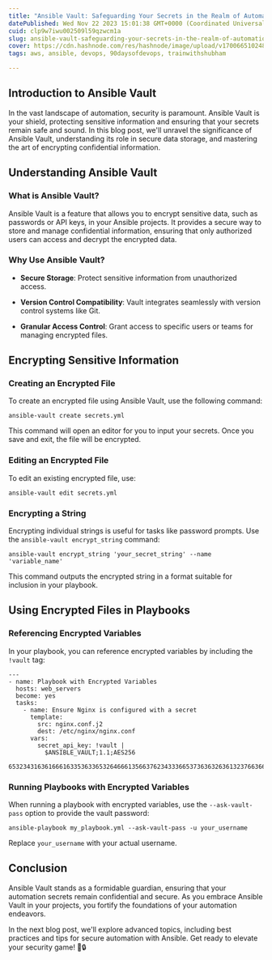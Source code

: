 ```yaml
---
title: "Ansible Vault: Safeguarding Your Secrets in the Realm of Automation 🔐🤖"
datePublished: Wed Nov 22 2023 15:01:38 GMT+0000 (Coordinated Universal Time)
cuid: clp9w7iwu002509l59qzwcm1a
slug: ansible-vault-safeguarding-your-secrets-in-the-realm-of-automation
cover: https://cdn.hashnode.com/res/hashnode/image/upload/v1700665102484/1763a5a0-6c75-4a43-aa2b-5cc393b2d1ee.gif
tags: aws, ansible, devops, 90daysofdevops, trainwithshubham

---
```


## Introduction to Ansible Vault

In the vast landscape of automation, security is paramount. Ansible Vault is your shield, protecting sensitive information and ensuring that your secrets remain safe and sound. In this blog post, we'll unravel the significance of Ansible Vault, understanding its role in secure data storage, and mastering the art of encrypting confidential information.

## Understanding Ansible Vault

### What is Ansible Vault?

Ansible Vault is a feature that allows you to encrypt sensitive data, such as passwords or API keys, in your Ansible projects. It provides a secure way to store and manage confidential information, ensuring that only authorized users can access and decrypt the encrypted data.

### Why Use Ansible Vault?

* **Secure Storage**: Protect sensitive information from unauthorized access.
    
* **Version Control Compatibility**: Vault integrates seamlessly with version control systems like Git.
    
* **Granular Access Control**: Grant access to specific users or teams for managing encrypted files.
    

## Encrypting Sensitive Information

### Creating an Encrypted File

To create an encrypted file using Ansible Vault, use the following command:

```plaintext
ansible-vault create secrets.yml
```

This command will open an editor for you to input your secrets. Once you save and exit, the file will be encrypted.

### Editing an Encrypted File

To edit an existing encrypted file, use:

```plaintext
ansible-vault edit secrets.yml
```

### Encrypting a String

Encrypting individual strings is useful for tasks like password prompts. Use the `ansible-vault encrypt_string` command:

```plaintext
ansible-vault encrypt_string 'your_secret_string' --name 'variable_name'
```

This command outputs the encrypted string in a format suitable for inclusion in your playbook.

## Using Encrypted Files in Playbooks

### Referencing Encrypted Variables

In your playbook, you can reference encrypted variables by including the `!vault` tag:

```plaintext
---
- name: Playbook with Encrypted Variables
  hosts: web_servers
  become: yes
  tasks:
    - name: Ensure Nginx is configured with a secret
      template:
        src: nginx.conf.j2
        dest: /etc/nginx/nginx.conf
      vars:
        secret_api_key: !vault |
          $ANSIBLE_VAULT;1.1;AES256
          65323431636166616335363365326466613566376234333665373636326361323766366361363130
```

### Running Playbooks with Encrypted Variables

When running a playbook with encrypted variables, use the `--ask-vault-pass` option to provide the vault password:

```plaintext
ansible-playbook my_playbook.yml --ask-vault-pass -u your_username
```

Replace `your_username` with your actual username.

## Conclusion

Ansible Vault stands as a formidable guardian, ensuring that your automation secrets remain confidential and secure. As you embrace Ansible Vault in your projects, you fortify the foundations of your automation endeavors.

In the next blog post, we'll explore advanced topics, including best practices and tips for secure automation with Ansible. Get ready to elevate your security game! 🚀🔒